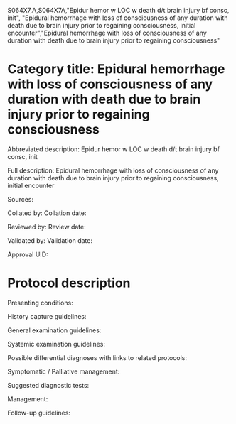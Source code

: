 S064X7,A,S064X7A,"Epidur hemor w LOC w death d/t brain injury bf consc, init", "Epidural hemorrhage with loss of consciousness of any duration with death due to brain injury prior to regaining consciousness, initial encounter","Epidural hemorrhage with loss of consciousness of any duration with death due to brain injury prior to regaining consciousness"
# Category title: Epidural hemorrhage with loss of consciousness of any duration with death due to brain injury prior to regaining consciousness

Abbreviated description: Epidur hemor w LOC w death d/t brain injury bf consc, init

Full description: Epidural hemorrhage with loss of consciousness of any duration with death due to brain injury prior to regaining consciousness, initial encounter

Sources:

Collated by:
Collation date:

Reviewed by:
Review date:

Validated by:
Validation date:

Approval UID:

# Protocol description

Presenting conditions:

History capture guidelines:

General examination guidelines:

Systemic examination guidelines:

Possible differential diagnoses with links to related protocols:

Symptomatic / Palliative management:

Suggested diagnostic tests:

Management:

Follow-up guidelines:
